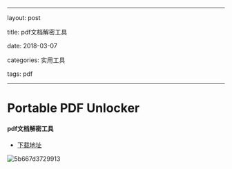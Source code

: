 

---

layout: post

title: pdf文档解密工具

date: 2018-03-07

categories: 实用工具

tags: pdf

---



# Portable PDF Unlocker

#### pdf文档解密工具

- [下载地址](https://sourceforge.net/projects/portablepdfunlocker/)

  

![5b667d3729913](https://i.loli.net/2018/08/05/5b667d3729913.png)


